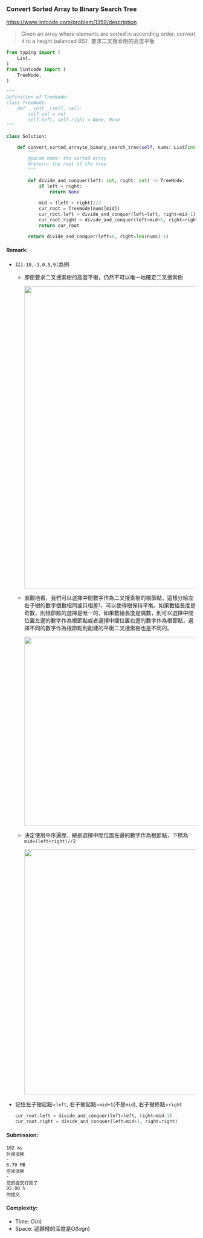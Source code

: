 ### Convert Sorted Array to Binary Search Tree
https://www.lintcode.com/problem/1359/description
>Given an array where elements are sorted in ascending order, convert it to a height balanced BST.
>要求二叉搜索樹的高度平衡
```python
from typing import (
    List,
)
from lintcode import (
    TreeNode,
)

"""
Definition of TreeNode:
class TreeNode:
    def __init__(self, val):
        self.val = val
        self.left, self.right = None, None
"""

class Solution:

    def convert_sorted_arrayto_binary_search_tree(self, nums: List[int]) -> TreeNode:
        """
        @param nums: the sorted array
        @return: the root of the tree
        """

        def divide_and_conquer(left: int, right: int) -> TreeNode:
            if left > right:
                return None
            
            mid = (left + right)//2
            cur_root = TreeNode(nums[mid])
            cur_root.left = divide_and_conquer(left=left, right=mid-1)
            cur_root.right = divide_and_conquer(left=mid+1, right=right)
            return cur_root

        return divide_and_conquer(left=0, right=len(nums)-1)
```
#### Remark:
- 以`[-10,-3,0,5,9]`為例
  - 即使要求二叉搜索樹的高度平衡，仍然不可以唯一地確定二叉搜索樹
  
    <p>
      <img src="https://media-lc.lintcode.com/user_476122/202205/698b2a27-313c-45f7-a649-208e81be5f44.png" width="800" />
    </p>

  - 直觀地看，我們可以選擇中間數字作為二叉搜索樹的根節點，這樣分給左右子樹的數字個數相同或只相差1，可以使得樹保持平衡。如果數組長度是奇數，則根節點的選擇是唯一的，如果數組長度是偶數，則可以選擇中間位置左邊的數字作為根節點或者選擇中間位置右邊的數字作為根節點，選擇不同的數字作為根節點則創建的平衡二叉搜索樹也是不同的。
  
    <p>
      <img src="https://media-lc.lintcode.com/user_476122/202205/75e73cda-7440-48b9-a645-714ef8fee445.png" width="500" />
    </p>

  - 決定使用中序遍歷，總是選擇中間位置左邊的數字作為根節點，下標為`mid=(left+right)//2`
 
    <p>
      <img src="https://media-lc.lintcode.com/user_476122/202205/97d91ba8-c3d1-4422-bc0e-4b4b4b0d47bb.png" width="650" />
    </p>

- 記住左子樹起點=`left`, 右子樹起點=`mid+1`(不是`mid`), 右子樹終點=`right`
  ```python
  cur_root.left = divide_and_conquer(left=left, right=mid-1)
  cur_root.right = divide_and_conquer(left=mid+1, right=right)
  ```
#### Submission:
```
102 ms
时间消耗
·
8.70 MB
空间消耗
·
您的提交打败了
95.00 %
的提交
```
#### Complexity:
- Time: O(n)
- Space: 遞歸棧的深度是O(logn)
